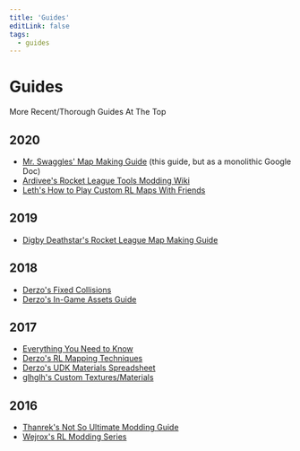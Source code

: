 ```yaml
---
title: 'Guides'
editLink: false
tags:
  - guides
---
```

# Guides

More Recent/Thorough Guides At The Top

## 2020

* [Mr. Swaggles' Map Making Guide](https://docs.google.com/document/d/166A68CLxWk0LxMZ4B9vsuBmIgbphLIMbRB0BCn3ezsc/) (this guide, but as a monolithic Google Doc)
* [Ardivee's Rocket League Tools Modding Wiki](https://rocketleaguemoddingwiki.github.io/index.html)
* [Leth's How to Play Custom RL Maps With Friends](https://www.youtube.com/watch?v=vfIIa2cUZSE) 

## 2019

* [Digby Deathstar's Rocket League Map Making Guide](https://docs.google.com/document/d/1GsceaNZ53dSoBcnk3gILdp3wMCNli_nOi4TI0SkcnCQ/)

## 2018

* [Derzo's Fixed Collisions](https://www.reddit.com/r/RocketLeagueMods/comments/6vs9gw/collisions_on_custom_maps_are_finally_fixed_the/)
* [Derzo's In-Game Assets Guide](https://www.reddit.com/r/RocketLeagueMods/comments/6uc8lp/how_to_access_any_ingame_asset_for_mapping_rl/)

## 2017

* [Everything You Need to Know](https://www.reddit.com/r/RocketLeagueMods/comments/4wzunj/everything_you_need_to_know_about_rocket_league/)
* [Derzo's RL Mapping Techniques](https://docs.google.com/document/d/1g4wagWHXDp2n-fJ6_DrnlRG8XaZ6VLJAZ3zgDykga1Q/)
* [Derzo's UDK Materials Spreadsheet](https://docs.google.com/spreadsheets/d/1KLs5r_sUn3W6rLrw_xQJbEK-LOmxCiBRfo9_XI79Kng/edit#gid=0)
* [glhglh's Custom Textures/Materials](https://www.reddit.com/r/RocketLeagueMods/comments/5olhh2/advanced_map_making_custom_texturesmaterials/)

## 2016

* [Thanrek's Not So Ultimate Modding Guide](https://docs.google.com/document/d/1rZU_kDCLdgioF9jeuYipJ14-KulxLqOEXpZY8KPiuSQ/pub)
* [Wejrox's RL Modding Series](https://www.youtube.com/watch?v=U8dx2IZNvZc&index=1&list=PLvhilV-QKVLQVtH_sxbcfQ-Mct-GBBVb9)

